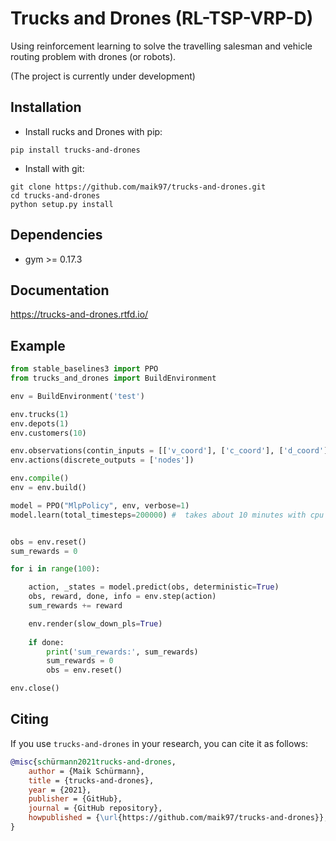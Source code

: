 # Trucks and Drones (RL-TSP-VRP-D)
Using reinforcement learning to solve the travelling salesman and vehicle routing problem with drones (or robots).

(The project is currently under development)

## Installation

- Install rucks and Drones with pip:

```
pip install trucks-and-drones
```

- Install with git:

```
git clone https://github.com/maik97/trucks-and-drones.git
cd trucks-and-drones
python setup.py install
```

## Dependencies

- gym >= 0.17.3

## Documentation 

https://trucks-and-drones.rtfd.io/

## Example


```python
from stable_baselines3 import PPO
from trucks_and_drones import BuildEnvironment

env = BuildEnvironment('test')

env.trucks(1)
env.depots(1)
env.customers(10)

env.observations(contin_inputs = [['v_coord'], ['c_coord'], ['d_coord'], ['demand']])
env.actions(discrete_outputs = ['nodes'])

env.compile()
env = env.build()

model = PPO("MlpPolicy", env, verbose=1)
model.learn(total_timesteps=200000) #  takes about 10 minutes with cpu


obs = env.reset()
sum_rewards = 0

for i in range(100):

    action, _states = model.predict(obs, deterministic=True)
    obs, reward, done, info = env.step(action)
    sum_rewards += reward

    env.render(slow_down_pls=True)
    
    if done:
        print('sum_rewards:', sum_rewards)
        sum_rewards = 0
        obs = env.reset()

env.close()
```


## Citing

If you use `trucks-and-drones` in your research, you can cite it as follows:

```bibtex
@misc{schürmann2021trucks-and-drones,
    author = {Maik Schürmann},
    title = {trucks-and-drones},
    year = {2021},
    publisher = {GitHub},
    journal = {GitHub repository},
    howpublished = {\url{https://github.com/maik97/trucks-and-drones}},
}
```
